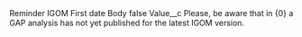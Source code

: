 <?xml version="1.0" encoding="UTF-8"?>
<CustomMetadata xmlns="http://soap.sforce.com/2006/04/metadata" xmlns:xsi="http://www.w3.org/2001/XMLSchema-instance" xmlns:xsd="http://www.w3.org/2001/XMLSchema">
    <label>Reminder IGOM First date Body</label>
    <protected>false</protected>
    <values>
        <field>Value__c</field>
        <value xsi:type="xsd:string">Please, be aware that in {0} a GAP analysis has not yet published for the latest IGOM version.</value>
    </values>
</CustomMetadata>
